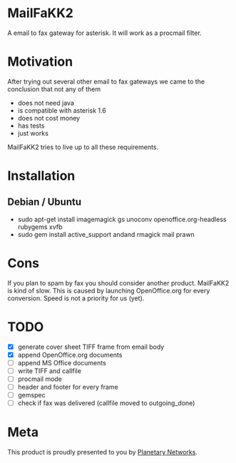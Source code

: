 MailFaKK2
=========

A email to fax gateway for asterisk. It will work as a procmail filter.


Motivation
==========

After trying out several other email to fax gateways we came to the conclusion that not any of them

 * does not need java
 * is compatible with asterisk 1.6
 * does not cost money
 * has tests
 * just works

MailFaKK2 tries to live up to all these requirements.


Installation
============

Debian / Ubuntu
---------------

 * sudo apt-get install imagemagick gs unoconv openoffice.org-headless rubygems xvfb
 * sudo gem install active_support andand rmagick mail prawn

Cons
====

If you plan to spam by fax you should consider another product. MailFaKK2 is
kind of slow. This is caused by launching OpenOffice.org for every conversion.
Speed is not a priority for us (yet).

TODO
====

 * [x] generate cover sheet TIFF frame from email body
 * [x] append OpenOffice.org documents 
 * [ ] append MS Office documents
 * [ ] write TIFF and callfile
 * [ ] procmail mode
 * [ ] header and footer for every frame
 * [ ] gemspec
 * [ ] check if fax was delivered (callfile moved to outgoing_done)

Meta
====

This product is proudly presented to you by [Planetary Networks](http://planetary-networks.de).
